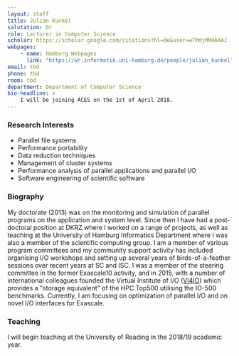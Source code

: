 ```yaml
---
layout: staff
title: Julian Kunkel
salutation: Dr
role: Lecturer in Computer Science
scholar: https://scholar.google.com/citations?hl=de&user=wTMdjMMAAAAJ
webpages:
    - name: Hamburg Webpages
      link: "https://wr.informatik.uni-hamburg.de/people/julian_kunkel"
email: tbd
phone: tbd
room: tbd
department: Department of Computer Science
bio-headline: >
    I will be joining ACES on the 1st of April 2018.
---
```


### Research Interests

* Parallel file systems
* Performance portability
* Data reduction techniques
* Management of cluster systems
* Performance analysis of parallel applications and parallel I/O
* Software engineering of scientific software

### Biography

My doctorate (2013) was on the monitoring and simulation of parallel programs on the application and system level. Since then I have had a post-doctoral position at DKRZ where I worked on a range of projects, as well as teaching at the University of Hamburg Informatics Department where I was also a member of the scientific computing group. I am a member of various program committees and my community support activity has included organising I/O workshops and setting up several years of birds-of-a-feather sessions over recent years at SC and ISC.  I was a member of the steering committee in the former Exascale10 activity, and in 2015, with a number of international colleagues founded the Virtual Institute of I/O ([VI4IO](https://www.vi4io.org)) which provides a "storage equivalent" of the HPC Top500 utilising the IO-500 benchmarks. Currently, I am focusing on optimization of parallel I/O and on novel I/O interfaces for Exascale.

### Teaching

I will begin teaching at the University of Reading in the 2018/19 academic year.
